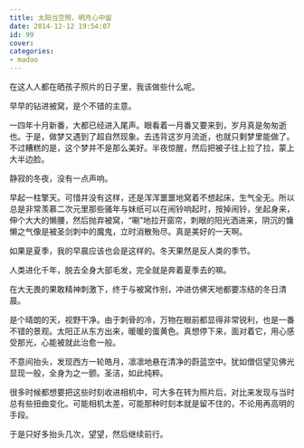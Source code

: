 ```yaml
---
title: 太阳当空照，明月心中留
date: 2014-12-12 19:54:07
id: 99
cover: 
categories:
- madao
---
```


在这人人都在晒孩子照片的日子里，我该做些什么呢。

早早的钻进被窝，是个不错的主意。

一四年十月新番，大都已经进入尾声。眼看着一月番又要来到，岁月真是匆匆逝也。于是，做梦又遇到了超自然现象。去违背这岁月流逝，也就只剩梦里能做了。不过糟糕的是，这个梦并不是那么美好。半夜惊醒，然后把被子往上拉了拉，蒙上大半边脸。

静寂的冬夜，没有一点声响。

早起一柱擎天。可惜并没有这样，还是浑浑噩噩地窝着不想起床，生气全无。所以总是非常羡慕二次元里那些骚年与妹纸可以在闹铃响起时，按掉闹铃，坐起身来，伸个大大的懒腰，然后抛弃被窝，“唰”地拉开窗帘，刺眼的阳光洒进来，阴沉的慵懒之气像是被圣剑刺中的魔鬼，立时消散殆尽。真是美好的一天啊。

如果是夏季，我的早晨应该也会是这样的。冬天果然是反人类的季节。

人类进化千年，脱去全身大部毛发，完全就是奔着夏季去的嘛。

在大无畏的果敢精神刺激下，终于与被窝作别，冲进仿佛天地都要冻结的冬日清晨。

是个晴朗的天，视野干净。由于刺骨的冷，万物在眼前都显得非常锐利，也是一番不错的景观。太阳正从东方出来，暖暖的蛋黄色。真想停下来，面对着它，用心感受那光，心能被就此治愈一般。

不意间抬头，发现西方一轮皓月，凛凛地悬在清净的蔚蓝空中。犹如僧侣望见佛光显现一般，全身为之一颤。圣洁，如此纯粹。

很多时候都想要把这些时刻收进相机中，可大多在转为照片后，对比来发现与当时总有些扭曲变化。可能相机太差，可能那种时刻本就是留不住的，不论用再高明的手段。

于是只好多抬头几次，望望，然后继续前行。
